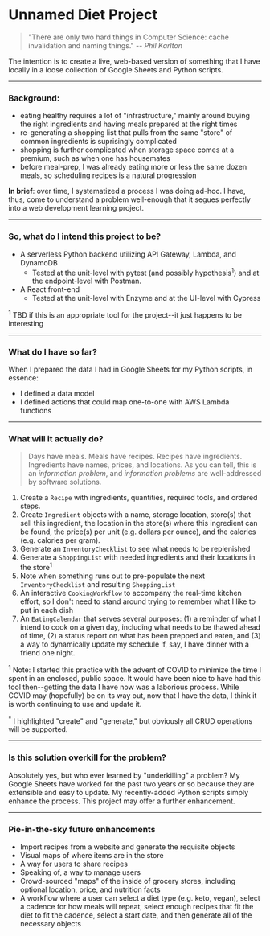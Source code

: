 # Unnamed Diet Project

> "There are only two hard things in Computer Science: cache invalidation and naming things." -- <cite>Phil Karlton<cite>

The intention is to create a live, web-based version of something that I have locally in a loose collection of Google Sheets and Python scripts.

---

### Background:
* eating healthy requires a lot of "infrastructure," mainly around buying the right ingredients and having meals prepared at the right times
* re-generating a shopping list that pulls from the same "store" of common ingredients is suprisingly complicated
* shopping is further complicated when storage space comes at a premium, such as when one has housemates
* before meal-prep, I was already eating more or less the same dozen meals, so scheduling recipes is a natural progression

**In brief**: over time, I systematized a process I was doing ad-hoc. I have, thus, come to understand a problem well-enough that it segues perfectly into a web development learning project. 

---

### So, what do I intend this project to be?

* A serverless Python backend utilizing API Gateway, Lambda, and DynamoDB
    * Tested at the unit-level with pytest (and possibly hypothesis<sup>1</sup>) and at the endpoint-level with Postman.
* A React front-end
    * Tested at the unit-level with Enzyme and at the UI-level with Cypress

<sup>1</sup> TBD if this is an appropriate tool for the project--it just happens to be interesting

---

### What do I have so far?

When I prepared the data I had in Google Sheets for my Python scripts, in essence:
* I defined a data model
* I defined actions that could map one-to-one with AWS Lambda functions

---

### What will it actually do?

> Days have meals. Meals have recipes. Recipes have ingredients. Ingredients have names, prices, and locations. As you can tell, this is an *information problem*, and *information problems* are well-addressed by software solutions. 

1. Create a `Recipe` with ingredients, quantities, required tools, and ordered steps.
2. Create `Ingredient` objects with a name, storage location, store(s) that sell this ingredient, the location in the store(s) where this ingredient can be found, the price(s) per unit (e.g. dollars per ounce), and the calories (e.g. calories per gram).
3. Generate an `InventoryChecklist` to see what needs to be replenished
4. Generate a `ShoppingList` with needed ingredients and their locations in the store<sup>1</sup>
5. Note when something runs out to pre-populate the next `InventoryChecklist` and resulting `ShoppingList`
6. An interactive `CookingWorkflow` to accompany the real-time kitchen effort, so I don't need to stand around trying to remember what I like to put in each dish
7. An `EatingCalendar` that serves several purposes: (1) a reminder of what I intend to cook on a given day, including what needs to be thawed ahead of time, (2) a status report on what has been prepped and eaten, and (3) a way to dynamically update my schedule if, say, I have dinner with a friend one night.


<sup>1</sup> Note: I started this practice with the advent of COVID to minimize the time I spent in an enclosed, public space. It would have been nice to have had this tool then--getting the data I have now was a laborious process. While COVID may (hopefully) be on its way out, now that I have the data, I think it is worth continuing to use and update it.

<sup>*</sup> I highlighted "create" and "generate," but obviously all CRUD operations will be supported.

---

### Is this solution overkill for the problem?

Absolutely yes, but who ever learned by "underkilling" a problem? My Google Sheets have worked for the past two years or so because they are extensible and easy to update. My recently-added Python scripts simply enhance the process. This project may offer a further enhancement.

---
### Pie-in-the-sky future enhancements
* Import recipes from a website and generate the requisite objects
* Visual maps of where items are in the store
* A way for users to share recipes
* Speaking of, a way to manage users
* Crowd-sourced "maps" of the inside of grocery stores, including optional location, price, and nutrition facts
* A workflow where a user can select a diet type (e.g. keto, vegan), select a cadence for how meals will repeat, select enough recipes that fit the diet to fit the cadence, select a start date, and then generate all of the necessary objects 